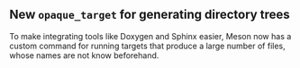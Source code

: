 ## New `opaque_target` for generating directory trees

To make integrating tools like Doxygen and Sphinx easier, Meson now
has a custom command for running targets that produce a large number
of files, whose names are not know beforehand.
